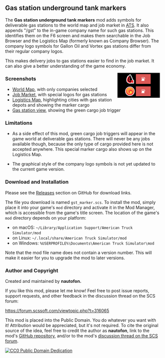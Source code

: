 ## Gas station underground tank markers

The **Gas station underground tank markers** mod adds symbols for deliverable
gas stations to the world map and job market in
[ATS](https://americantrucksimulator.com/). It also appends "/gst" to the
in-game company name for such gas stations. This identifies them on the F6
screen and makes them searchable in the Job Browser and the Logistics Map
(formerly known as Company Browser). The company logo symbols for Gallon Oil
and Vortex gas stations differ from their regular company logos.

This makes delivery jobs to gas stations easier to find in the job market.
It can also give a better understanding of the game economy.

<img src="https://raw.githubusercontent.com/nautofon/gst_marker/release/images/gst_marker.png" alt="" align="right">

### Screenshots

*	[World Map](https://raw.githubusercontent.com/nautofon/gst_marker/release/images/world-map.png),
	with only companies selected
*	[Job Market](https://raw.githubusercontent.com/nautofon/gst_marker/release/images/job-market.jpeg),
	with special logos for gas stations
*	[Logistics Map](https://raw.githubusercontent.com/nautofon/gst_marker/release/images/company-browser.jpeg),
	highlighting cities with gas station depots and showing the marker cargo
*	[Gas station view](https://raw.githubusercontent.com/nautofon/gst_marker/release/images/gas-station.jpeg),
	showing the green cargo job trigger

### Limitations

*	As a side effect of this mod, green cargo job triggers will appear
	in the game world at deliverable gas stations.
	There will never be any jobs available though, because the only type
	of cargo provided here is not accepted anywhere.
	This special marker cargo also shows up on the Logistics Map.

*	The graphical style of the company logo symbols is not yet updated
	to the current game version.

### Download and Installation

Please see the [Releases](https://github.com/nautofon/gst_marker/releases)
section on GitHub for download links.

The file you download is named `gst_marker.scs`. To install the mod, simply
place it into your game's `mod` directory and activate it in the Mod Manager,
which is accessible from the game's title screen. The location of the game's
`mod` directory depends on your platform:

* on macOS: `~/Library/Application Support/American Truck Simulator/mod`
* on Linux: `~/.local/share/American Truck Simulator/mod`
* on Windows: `%USERPROFILE%\Documents\American Truck Simulator\mod`

Note that the mod file name does not contain a version number.
This will make it easier for you to upgrade the mod to later versions.

### Author and Copyright

Created and maintained by **nautofon.**

If you like this mod, please let me know! Feel free to post issue reports,
support requests, and other feedback in the discussion thread on the SCS forum:

https://forum.scssoft.com/viewtopic.php?t=316065

This mod is placed into the Public Domain. You do whatever you want with it!
Attribution would be appreciated, but it's not required. To cite the original
source of the idea, feel free to credit the author as **nautofon**, link to
the mod's [GitHub repository](https://github.com/nautofon/gst_marker), and/or to
the mod's [discussion thread on the SCS forum](https://forum.scssoft.com/viewtopic.php?t=316065).

[![CC0 Public Domain Dedication](https://licensebuttons.net/p/zero/1.0/88x31.png)](http://creativecommons.org/publicdomain/zero/1.0/)
